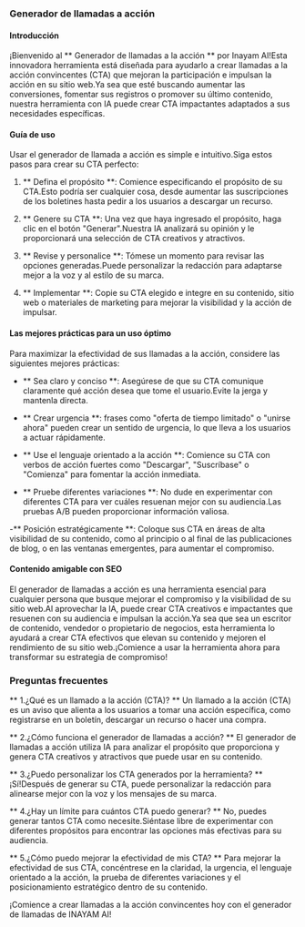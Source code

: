 ### Generador de llamadas a acción

#### Introducción
¡Bienvenido al ** Generador de llamadas a la acción ** por Inayam AI!Esta innovadora herramienta está diseñada para ayudarlo a crear llamadas a la acción convincentes (CTA) que mejoran la participación e impulsan la acción en su sitio web.Ya sea que esté buscando aumentar las conversiones, fomentar sus registros o promover su último contenido, nuestra herramienta con IA puede crear CTA impactantes adaptados a sus necesidades específicas.

#### Guía de uso
Usar el generador de llamada a acción es simple e intuitivo.Siga estos pasos para crear su CTA perfecto:

1. ** Defina el propósito **: Comience especificando el propósito de su CTA.Esto podría ser cualquier cosa, desde aumentar las suscripciones de los boletines hasta pedir a los usuarios a descargar un recurso.

2. ** Genere su CTA **: Una vez que haya ingresado el propósito, haga clic en el botón "Generar".Nuestra IA analizará su opinión y le proporcionará una selección de CTA creativos y atractivos.

3. ** Revise y personalice **: Tómese un momento para revisar las opciones generadas.Puede personalizar la redacción para adaptarse mejor a la voz y al estilo de su marca.

4. ** Implementar **: Copie su CTA elegido e integre en su contenido, sitio web o materiales de marketing para mejorar la visibilidad y la acción de impulsar.

#### Las mejores prácticas para un uso óptimo
Para maximizar la efectividad de sus llamadas a la acción, considere las siguientes mejores prácticas:

- ** Sea claro y conciso **: Asegúrese de que su CTA comunique claramente qué acción desea que tome el usuario.Evite la jerga y mantenla directa.

- ** Crear urgencia **: frases como "oferta de tiempo limitado" o "unirse ahora" pueden crear un sentido de urgencia, lo que lleva a los usuarios a actuar rápidamente.

- ** Use el lenguaje orientado a la acción **: Comience su CTA con verbos de acción fuertes como "Descargar", "Suscríbase" o "Comienza" para fomentar la acción inmediata.

- ** Pruebe diferentes variaciones **: No dude en experimentar con diferentes CTA para ver cuáles resuenan mejor con su audiencia.Las pruebas A/B pueden proporcionar información valiosa.

-** Posición estratégicamente **: Coloque sus CTA en áreas de alta visibilidad de su contenido, como al principio o al final de las publicaciones de blog, o en las ventanas emergentes, para aumentar el compromiso.

#### Contenido amigable con SEO
El generador de llamadas a acción es una herramienta esencial para cualquier persona que busque mejorar el compromiso y la visibilidad de su sitio web.Al aprovechar la IA, puede crear CTA creativos e impactantes que resuenen con su audiencia e impulsan la acción.Ya sea que sea un escritor de contenido, vendedor o propietario de negocios, esta herramienta lo ayudará a crear CTA efectivos que elevan su contenido y mejoren el rendimiento de su sitio web.¡Comience a usar la herramienta ahora para transformar su estrategia de compromiso!

### Preguntas frecuentes

** 1.¿Qué es un llamado a la acción (CTA)? **
Un llamado a la acción (CTA) es un aviso que alienta a los usuarios a tomar una acción específica, como registrarse en un boletín, descargar un recurso o hacer una compra.

** 2.¿Cómo funciona el generador de llamadas a acción? **
El generador de llamadas a acción utiliza IA para analizar el propósito que proporciona y genera CTA creativos y atractivos que puede usar en su contenido.

** 3.¿Puedo personalizar los CTA generados por la herramienta? **
¡Sí!Después de generar su CTA, puede personalizar la redacción para alinearse mejor con la voz y los mensajes de su marca.

** 4.¿Hay un límite para cuántos CTA puedo generar? **
No, puedes generar tantos CTA como necesite.Siéntase libre de experimentar con diferentes propósitos para encontrar las opciones más efectivas para su audiencia.

** 5.¿Cómo puedo mejorar la efectividad de mis CTA? **
Para mejorar la efectividad de sus CTA, concéntrese en la claridad, la urgencia, el lenguaje orientado a la acción, la prueba de diferentes variaciones y el posicionamiento estratégico dentro de su contenido.

¡Comience a crear llamadas a la acción convincentes hoy con el generador de llamadas de INAYAM AI!